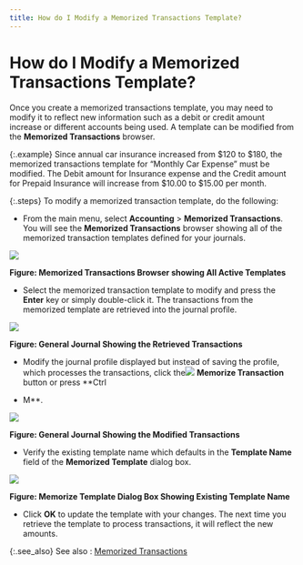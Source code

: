 ```yaml
---
title: How do I Modify a Memorized Transactions Template?
---
```


# How do I Modify a Memorized Transactions Template?


Once you create a memorized transactions template, you may  need to modify it to reflect new information such as a debit or credit  amount increase or different accounts being used. A template can be modified  from the **Memorized Transactions**  browser.


{:.example}
Since annual car insurance increased from  $120 to $180, the memorized transactions template for “Monthly Car Expense”  must be modified. The Debit amount for Insurance expense and the Credit  amount for Prepaid Insurance will increase from $10.00 to $15.00 per month.


{:.steps}
To modify a memorized transaction template,  do the following:

- From the main menu,  select **Accounting** > **Memorized 
 Transactions**. You will see the **Memorized 
 Transactions** browser showing all of the memorized transaction templates  defined for your journals.



![]({{site.acc_baseurl}}/img/modify_memorized_transactions_template_step_1_acc.gif)


**Figure: Memorized Transactions Browser showing  All Active Templates**

- Select the memorized  transaction template to modify and press the **Enter**  key or simply double-click it. The transactions from the memorized template  are retrieved into the journal profile.



![]({{site.acc_baseurl}}/img/gen_journal_showing_retrieved_mem_transactions_acc.jpg)


**Figure: General Journal Showing the Retrieved  Transactions**

- Modify the journal  profile displayed but instead of saving the profile, which processes the  transactions, click the![]({{site.acc_baseurl}}/img/memorize_transactions_icon_acc.gif) **Memorize 
 Transaction** button or press **Ctrl 
 + M**.



![]({{site.acc_baseurl}}/img/gen_journal_showing_modified_mem_transactions_acc.jpg)


**Figure: General Journal Showing the Modified  Transactions**

- Verify the existing  template name which defaults in the **Template 
 Name** field of the **Memorized Template**  dialog box.



![]({{site.acc_baseurl}}/img/mem_template_db_showing_existing_template_name_acc.jpg)


**Figure: Memorize Template Dialog Box Showing  Existing Template Name**

- Click **OK**  to update the template with your changes. The next time you retrieve the  template to process transactions, it will reflect the new amounts.



{:.see_also}
See also
: [Memorized  Transactions]({{site.acc_baseurl}}/memorized-transactions/memorized_transactions_acc.html)
